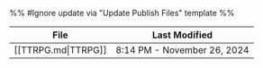 %% #Ignore update via "Update Publish Files" template %% 

| File                | Last Modified               |
| ------------------- | --------------------------- |
| [[TTRPG.md\|TTRPG]] | 8:14 PM - November 26, 2024 |
